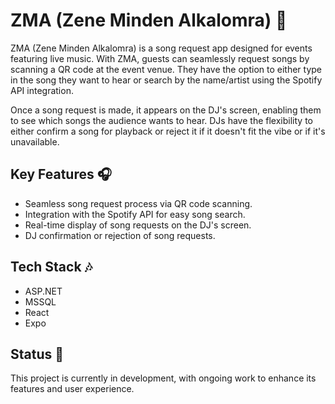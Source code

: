 # ZMA (Zene Minden Alkalomra) :musical_note:

ZMA (Zene Minden Alkalomra) is a song request app designed for events featuring live music. With ZMA, guests can seamlessly request songs by scanning a QR code at the event venue. They have the option to either type in the song they want to hear or search by the name/artist using the Spotify API integration.

Once a song request is made, it appears on the DJ's screen, enabling them to see which songs the audience wants to hear. DJs have the flexibility to either confirm a song for playback or reject it if it doesn't fit the vibe or if it's unavailable.

## Key Features :headphones:
- Seamless song request process via QR code scanning.
- Integration with the Spotify API for easy song search.
- Real-time display of song requests on the DJ's screen.
- DJ confirmation or rejection of song requests.

## Tech Stack :notes:
- ASP.NET
- MSSQL
- React
- Expo

## Status :musical_score:
This project is currently in development, with ongoing work to enhance its features and user experience.
